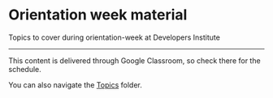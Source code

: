 # Orientation week material

Topics to cover during orientation-week at Developers Institute

---

This content is delivered through Google Classroom, so check there for the schedule.

You can also navigate the [Topics](./Topics) folder.